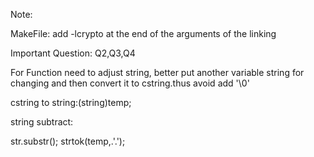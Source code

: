 Note:

MakeFile: add -lcrypto at the end of the arguments of the linking

Important Question: Q2,Q3,Q4


For Function need to adjust string, better put another variable string for changing and then convert it to cstring.thus avoid add '\0'

cstring to string:(string)temp;

string subtract:

str.substr();
strtok(temp,.'.');